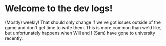 # Welcome to the dev logs! 
(Mostly) weekly! That should only change if we've got issues outside of the game and don't get time to write them. This is more common than we'd like, but unfortunately happens when Will and I (Sam) have gone to university recently.